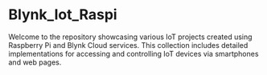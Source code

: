 # Blynk_Iot_Raspi
Welcome to the repository showcasing various IoT projects created using Raspberry Pi and Blynk Cloud services. This collection includes detailed implementations for accessing and controlling IoT devices via smartphones and web pages.
